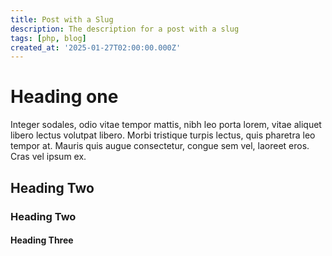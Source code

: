 ```yaml
---
title: Post with a Slug
description: The description for a post with a slug
tags: [php, blog]
created_at: '2025-01-27T02:00:00.000Z'
---
```


# Heading one

Integer sodales, odio vitae tempor mattis, nibh leo porta lorem, vitae aliquet libero lectus volutpat libero. Morbi tristique turpis lectus, quis pharetra leo tempor at. Mauris quis augue consectetur, congue sem vel, laoreet eros. Cras vel ipsum ex.

## Heading Two
### Heading Two
#### Heading Three
